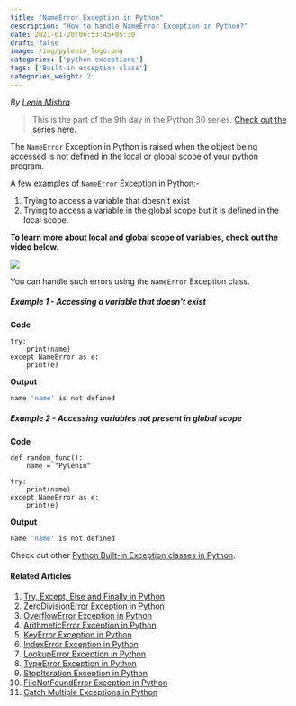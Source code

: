 ```yaml
---
title: "NameError Exception in Python"
description: "How to handle NameError Exception in Python?"
date: 2021-01-20T06:53:45+05:30
draft: false
image: /img/pylenin_logo.png
categories: ['python exceptions']
tags: ['Built-in exception class']
categories_weight: 2
---
```

<div class="sharethis-inline-follow-buttons"></div>

*By [Lenin Mishra](https://www.pylenin.com/authors/#lenin-mishra)*

> This is the part of the 9th day in the Python 30 series. [Check out the series here.](https://www.youtube.com/playlist?list=PLqEbL1vopgvuI-3wzwHqftEkH3AILozS5)

The `NameError` Exception in Python is raised when the object being accessed is not defined in the local or global scope of your python program.

A few examples of `NameError` Exception in Python:-

1. Trying to access a variable that doesn't exist
2. Trying to access a variable in the global scope but it is defined in the local scope.

**To learn more about local and global scope of variables, check out the video below.**

[![](https://img.youtube.com/vi/Dnm2IWh_kxE/0.jpg)](https://youtu.be/Dnm2IWh_kxE "Variable Scope and Namespace in Python")

You can handle such errors using the `NameError` Exception class.

##### Example 1 - Accessing a variable that doesn't exist

**Code**

```python3
try:
    print(name)
except NameError as e:
    print(e)
```

**Output**

```bash
name 'name' is not defined
```

##### Example 2 - Accessing variables not present in global scope

**Code**

```python3
def random_func():
    name = "Pylenin"

try:
    print(name)
except NameError as e:
    print(e)
```

**Output**

```bash
name 'name' is not defined
```

Check out other [Python Built-in Exception classes in Python](https://www.pylenin.com/tags/built-in-exception-class/).

#### Related Articles

1. [Try, Except, Else and Finally in Python](https://www.pylenin.com/blogs/python-try-except-else-finally/)
2. [ZeroDivisionError Exception in Python](https://www.pylenin.com/blogs/zero-division-error-python/)
3. [OverflowError Exception in Python](https://www.pylenin.com/blogs/overflow-error-python/)
4. [ArithmeticError Exception in Python](https://www.pylenin.com/blogs/arithmetic-error-python/)
5. [KeyError Exception in Python](https://www.pylenin.com/blogs/key-error-python/)
6. [IndexError Exception in Python](https://www.pylenin.com/blogs/index-error-python/)
7. [LookupError Exception in Python](https://www.pylenin.com/blogs/lookup-error-python/)
8. [TypeError Exception in Python](https://www.pylenin.com/blogs/type-error-python/)
9. [StopIteration Exception in Python](https://www.pylenin.com/blogs/stop-iteration-error-python/)
10. [FileNotFoundError Exception in Python](https://www.pylenin.com/blogs/file-not-found-error-python/)
11. [Catch Multiple Exceptions in Python](https://www.pylenin.com/blogs/catch-multiple-exceptions-python/)